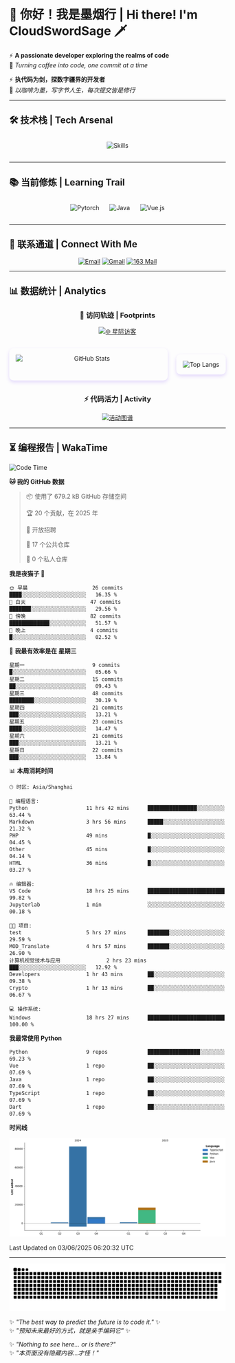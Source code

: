 # 🌊 你好！我是墨烟行 | Hi there! I'm CloudSwordSage 🗡️

⚡ **A passionate developer exploring the realms of code**  
🌌 *Turning coffee into code, one commit at a time*

⚡ **执代码为剑，探数字疆界的开发者**  
🌌 *以咖啡为墨，写字节人生，每次提交皆是修行*

---

## 🛠️ 技术栈 | Tech Arsenal

<div align="center" style="margin: 20px 0;">
  <img src="https://skillicons.dev/icons?i=python,linux,git,github,html,css,js,ts" alt="Skills" style="height: 50px; margin: 10px;"/>
</div>

---

## 📚 当前修炼 | Learning Trail

<div align="center" style="margin: 20px 0;">
  <img src="https://img.shields.io/badge/PyTorch-EE4C2C?style=flat-square&logo=pytorch&logoColor=white" alt="Pytorch" style="height: 30px; margin: 10px;"/>
  <img src="https://img.shields.io/badge/Java-007396?style=flat-square&logo=openjdk&logoColor=white" alt="Java" style="height: 30px; margin: 10px;"/>
  <img src="https://img.shields.io/badge/Vue.js-4FC08D?style=flat-square&logo=vue.js&logoColor=white" alt="Vue.js" style="height: 30px; margin: 10px;"/>
</div>

---

## 📮 联系通道 | Connect With Me

<div align="center">
  
[![Email](https://img.shields.io/badge/QQ%20Mail-1984769759@qq.com-168DEA?style=flat-square&logo=tencentqq)](mailto:1984769759@qq.com)
[![Gmail](https://img.shields.io/badge/Gmail-zlf100518@gmail.com-EA4335?style=flat-square&logo=gmail)](mailto:zlf100518@gmail.com)
[![163 Mail](https://img.shields.io/badge/163-zlf100518@163.com-DC143C?style=flat-square)](mailto:zlf100518@163.com)

</div>

---

## 📊 数据统计 | Analytics

<div align="center">

### 🌌 访问轨迹 | Footprints

[![🌐 星际访客](https://count.getloli.com/get/@CloudSwordSage?theme=rule34)](https://github.com/CloudSwordSage)

<div style="display: flex; gap: 20px; margin: 30px 0">
  <img src="https://github-readme-stats.vercel.app/api?username=CloudSwordSage&show_icons=true&theme=midnight-purple&hide_border=true&include_all_commits=true&rank_icon=github&hide=issues&line_height=24" 
       alt="GitHub Stats" 
       style="flex: 1; box-shadow: 0 4px 8px rgba(122,63,247,0.2); border-radius: 10px; padding: 15px;"/>
  
  <img src="https://github-readme-stats.vercel.app/api/top-langs/?username=CloudSwordSage&layout=compact&theme=midnight-purple&hide_border=true&langs_count=6&card_width=300&exclude_repo=AI-Assistant"
       alt="Top Langs"
       style="flex: 1; box-shadow: 0 4px 8px rgba(122,63,247,0.2); border-radius: 10px; padding: 15px;"/>
</div>

### ⚡ 代码活力 | Activity

[![活动图谱](https://github-readme-activity-graph.vercel.app/graph?username=CloudSwordSage&theme=react-dark&hide_border=true&area=true&custom_title=代码能量流%20|%20Contribution%20Flow&radius=12&height=300)](https://github.com/CloudSwordSage)

</div>

---

## ⏳ 编程报告 | WakaTime

<!--START_SECTION:waka-->
![Code Time](http://img.shields.io/badge/Code%20Time-883%20hrs%2044%20mins-blue)

**🐱 我的 GitHub 数据** 

> 📦  使用了 679.2 kB GitHub 存储空间 
 > 
> 🏆 20 个贡献，在 2025 年
 > 
> 💼 开放招聘
 > 
> 📜 17 个公共仓库 
 > 
> 🔑 0 个私人仓库 
 > 
**我是夜猫子 🦉** 

```text
🌞 早晨                     26 commits          ████░░░░░░░░░░░░░░░░░░░░░   16.35 % 
🌆 白天                     47 commits          ███████░░░░░░░░░░░░░░░░░░   29.56 % 
🌃 傍晚                     82 commits          █████████████░░░░░░░░░░░░   51.57 % 
🌙 晚上                     4 commits           █░░░░░░░░░░░░░░░░░░░░░░░░   02.52 % 
```
📅 **我最有效率是在 星期三** 

```text
星期一                      9 commits           █░░░░░░░░░░░░░░░░░░░░░░░░   05.66 % 
星期二                      15 commits          ██░░░░░░░░░░░░░░░░░░░░░░░   09.43 % 
星期三                      48 commits          ████████░░░░░░░░░░░░░░░░░   30.19 % 
星期四                      21 commits          ███░░░░░░░░░░░░░░░░░░░░░░   13.21 % 
星期五                      23 commits          ████░░░░░░░░░░░░░░░░░░░░░   14.47 % 
星期六                      21 commits          ███░░░░░░░░░░░░░░░░░░░░░░   13.21 % 
星期日                      22 commits          ███░░░░░░░░░░░░░░░░░░░░░░   13.84 % 
```


📊 **本周消耗时间** 

```text
🕑︎ 时区: Asia/Shanghai

💬 编程语言: 
Python                   11 hrs 42 mins      ████████████████░░░░░░░░░   63.44 % 
Markdown                 3 hrs 56 mins       █████░░░░░░░░░░░░░░░░░░░░   21.32 % 
PHP                      49 mins             █░░░░░░░░░░░░░░░░░░░░░░░░   04.45 % 
Other                    45 mins             █░░░░░░░░░░░░░░░░░░░░░░░░   04.14 % 
HTML                     36 mins             █░░░░░░░░░░░░░░░░░░░░░░░░   03.27 % 

🔥 编辑器: 
VS Code                  18 hrs 25 mins      █████████████████████████   99.82 % 
Jupyterlab               1 min               ░░░░░░░░░░░░░░░░░░░░░░░░░   00.18 % 

🐱‍💻 项目: 
test                     5 hrs 27 mins       ███████░░░░░░░░░░░░░░░░░░   29.59 % 
MOD_Translate            4 hrs 57 mins       ███████░░░░░░░░░░░░░░░░░░   26.90 % 
计算机视觉技术与应用               2 hrs 23 mins       ███░░░░░░░░░░░░░░░░░░░░░░   12.92 % 
Developers               1 hr 43 mins        ██░░░░░░░░░░░░░░░░░░░░░░░   09.38 % 
Crypto                   1 hr 13 mins        ██░░░░░░░░░░░░░░░░░░░░░░░   06.67 % 

💻 操作系统: 
Windows                  18 hrs 27 mins      █████████████████████████   100.00 % 
```

**我最常使用 Python** 

```text
Python                   9 repos             █████████████████░░░░░░░░   69.23 % 
Vue                      1 repo              ██░░░░░░░░░░░░░░░░░░░░░░░   07.69 % 
Java                     1 repo              ██░░░░░░░░░░░░░░░░░░░░░░░   07.69 % 
TypeScript               1 repo              ██░░░░░░░░░░░░░░░░░░░░░░░   07.69 % 
Dart                     1 repo              ██░░░░░░░░░░░░░░░░░░░░░░░   07.69 % 
```



**时间线**

![Lines of Code chart](https://raw.githubusercontent.com/CloudSwordSage/CloudSwordSage/main/assets/bar_graph.png)


 Last Updated on 03/06/2025 06:20:32 UTC
<!--END_SECTION:waka-->

---

<div align="center">
  <img src="./assets/github-snake-dark.svg" alt="Contribution Snake" />
</div>

✨ *"The best way to predict the future is to code it."* ✨  
✨ *"预知未来最好的方式，就是亲手编码它"* ✨

✨ *"Nothing to see here... or is there?"*  
✨ *"本页面没有隐藏内容...才怪！"*  
